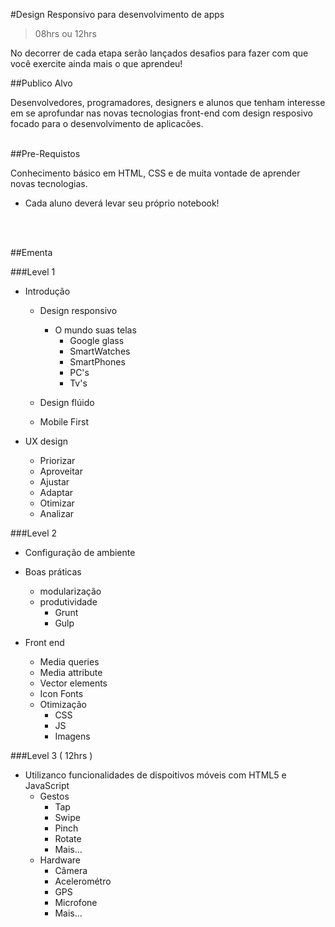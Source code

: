 #Design Responsivo para desenvolvimento de apps

> 08hrs ou 12hrs

No decorrer de cada etapa serão lançados desafios para fazer com que você exercite ainda mais o que aprendeu!

##Publico Alvo
<br>


Desenvolvedores, programadores, designers e alunos que tenham interesse em se aprofundar nas novas tecnologias front-end com design resposivo focado para o desenvolvimento de aplicacões.
<br>
<br>


##Pre-Requistos
<br>

Conhecimento básico em HTML, CSS e de muita vontade de aprender novas tecnologias.

* Cada aluno deverá levar seu próprio notebook!
<br>
<br>



##Ementa


###Level 1
* Introdução 
	* Design responsivo
		* O mundo suas telas
			* Google glass
			* SmartWatches
			* SmartPhones
			* PC's
			* Tv's
		
	* Design flúido
	* Mobile First
	
* UX design
	* Priorizar
	* Aproveitar
	* Ajustar
	* Adaptar
	* Otimizar
	* Analizar

###Level 2

* Configuração de ambiente

* Boas práticas
	* modularização
	* produtividade
		* Grunt
		* Gulp

* Front end
	* Media queries
	* Media attribute
	* Vector elements
	* Icon Fonts
	* Otimização
		* CSS
		* JS
		* Imagens
	
###Level 3 ( 12hrs )
* Utilizanco funcionalidades de dispoitivos móveis com HTML5 e JavaScript
 	* Gestos
 		* Tap
 		* Swipe
 		* Pinch
 		* Rotate
 		* Mais...
	* Hardware
		* Câmera
		* Acelerométro
		* GPS
		* Microfone
		* Mais...	

<br>
<br>
